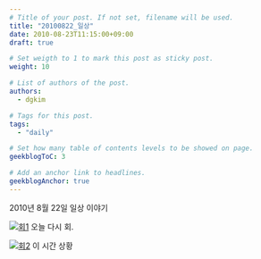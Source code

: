 ```yaml
---
# Title of your post. If not set, filename will be used.
title: "20100822_일상"
date: 2010-08-23T11:15:00+09:00
draft: true

# Set weigth to 1 to mark this post as sticky post.
weight: 10

# List of authors of the post.
authors:
  - dgkim

# Tags for this post.
tags:
  - "daily"

# Set how many table of contents levels to be showed on page.
geekblogToC: 3

# Add an anchor link to headlines.
geekblogAnchor: true
---
```


2010년 8월 22일 일상 이야기

<a class="shutterset_" href='/uploads/daily-20100822/img_0106.jpg' title=''><img src='/uploads/daily-20100822/img_0106.jpg' alt='회1' class='ngg-singlepic ngg-none' /></a>
오늘 다시 회.

<a class="shutterset_" href='/uploads/daily-20100822/img_0107.jpg' title=''><img src='/uploads/daily-20100822/img_0107.jpg' alt='회2' class='ngg-singlepic ngg-none' /></a>
이 시간 상황
